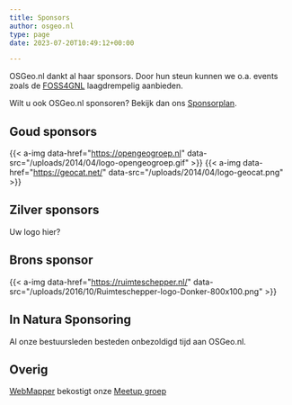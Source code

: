 ```yaml
---
title: Sponsors
author: osgeo.nl
type: page
date: 2023-07-20T10:49:12+00:00

---
```

OSGeo.nl dankt al haar sponsors. 
Door hun steun kunnen we o.a. events zoals de [FOSS4GNL][1] laagdrempelig aanbieden.

Wilt u ook OSGeo.nl sponsoren? Bekijk dan ons [Sponsorplan](/sponsorplan/).

## Goud sponsors

{{< a-img data-href="https://opengeogroep.nl" data-src="/uploads/2014/04/logo-opengeogroep.gif" >}}
{{< a-img data-href="https://geocat.net/" data-src="/uploads/2014/04/logo-geocat.png" >}}

## Zilver sponsors

Uw logo hier?

## Brons sponsor

{{< a-img data-href="https://ruimteschepper.nl/" data-src="/uploads/2016/10/Ruimteschepper-logo-Donker-800x100.png" >}}

## In Natura Sponsoring

Al onze bestuursleden besteden onbezoldigd tijd aan OSGeo.nl. 

## Overig

[WebMapper][4] bekostigt onze [Meetup groep][5]

 [1]: https://foss4g.nl
 [2]: https://osgeo.nl/sponsorplan
 [3]: https://rwgc.nl/
 [4]: https://webmapper.net
 [5]: https://www.meetup.com/OSGeoNL